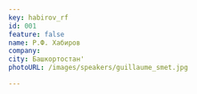 ```yaml
---
key: habirov_rf
id: 001
feature: false
name: Р.Ф. Хабиров 
company: 
city: Башкортостан'
photoURL: /images/speakers/guillaume_smet.jpg

---
```

